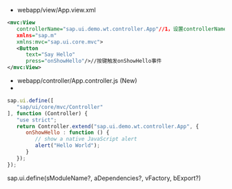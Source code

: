 * webapp/view/App.view.xml

```xml
<mvc:View
   controllerName="sap.ui.demo.wt.controller.App"//1，设置controllerName的作用？
   xmlns="sap.m"
   xmlns:mvc="sap.ui.core.mvc">
   <Button
      text="Say Hello"
      press="onShowHello"/>//按键触发onShowHello事件
</mvc:View>
```

* webapp/controller/App.controller.js (New)
* 
```javascript
sap.ui.define([
   "sap/ui/core/mvc/Controller"
], function (Controller) {
   "use strict";
   return Controller.extend("sap.ui.demo.wt.controller.App", {
      onShowHello : function () {
         // show a native JavaScript alert
         alert("Hello World");
      }
   });
});
```

sap.ui.define(sModuleName?, aDependencies?, vFactory, bExport?)
